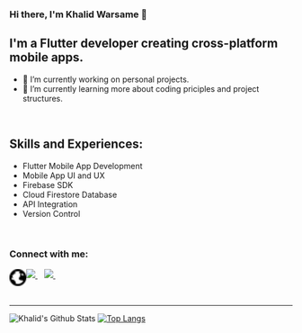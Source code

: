 ### Hi there, I'm Khalid Warsame 👋

## I'm a Flutter developer creating cross-platform mobile apps.
- 🔭 I’m currently working on personal projects.
- 🌱 I’m currently learning more about coding priciples and project structures.

<br />

## Skills and Experiences:
* Flutter Mobile App Development
* Mobile App UI and UX
* Firebase SDK
* Cloud Firestore Database
* API Integration
* Version Control

<br />

### Connect with me:

<p align="left">

[<img align="left" alt="khalidwar.com" width="30px" src="https://raw.githubusercontent.com/iconic/open-iconic/master/svg/globe.svg" />][website]
  
  <a href="https://www.linkedin.com/in/khalidwar/">
    <img src="https://img.shields.io/badge/linkedin-%230077B5.svg?&style=for-the-badge&logo=linkedin&logoColor=white" />
  </a>&nbsp;&nbsp;
  <a href="https://twitter.com/RealKhalidWar">
    <img src="https://img.shields.io/badge/twitter-%231DA1F2.svg?&style=for-the-badge&logo=twitter&logoColor=white" />
  </a>&nbsp;&nbsp;
  
</p>
 
<br />

---
<img alt="Khalid's Github Stats" src="https://github-readme-stats.vercel.app/api?username=KhalidWar&show_icons=true&count_private=true" />  [![Top Langs](https://github-readme-stats.vercel.app/api/top-langs/?username=KhalidWar&layout=compact)](https://github.com/anuraghazra/github-readme-stats)


[website]: https://khalidwar.com 
[twitter]: https://twitter.com/RealKhalidWar 
[linkedin]: https://linkedin.com/in/KhalidWar
